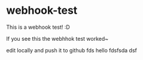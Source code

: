 # webhook-test
This is a webhook test! :D

If you see this the webhhok test worked~

edit locally and push it to github
fds
hello
fdsfsda
dsf
